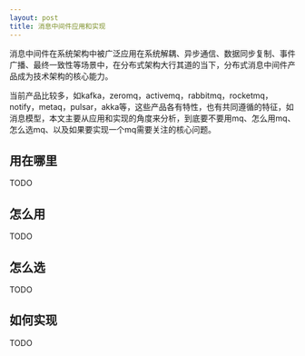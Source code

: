 ```yaml
---
layout: post
title: 消息中间件应用和实现
---
```



消息中间件在系统架构中被广泛应用在系统解耦、异步通信、数据同步复制、事件广播、最终一致性等场景中，在分布式架构大行其道的当下，分布式消息中间件产品成为技术架构的核心能力。

当前产品比较多，如kafka，zeromq，activemq，rabbitmq，rocketmq，notify，metaq，pulsar，akka等，这些产品各有特性，也有共同遵循的特征，如消息模型，本文主要从应用和实现的角度来分析，到底要不要用mq、怎么用mq、怎么选mq、以及如果要实现一个mq需要关注的核心问题。



## 用在哪里

TODO


## 怎么用

TODO



## 怎么选

TODO


## 如何实现

TODO